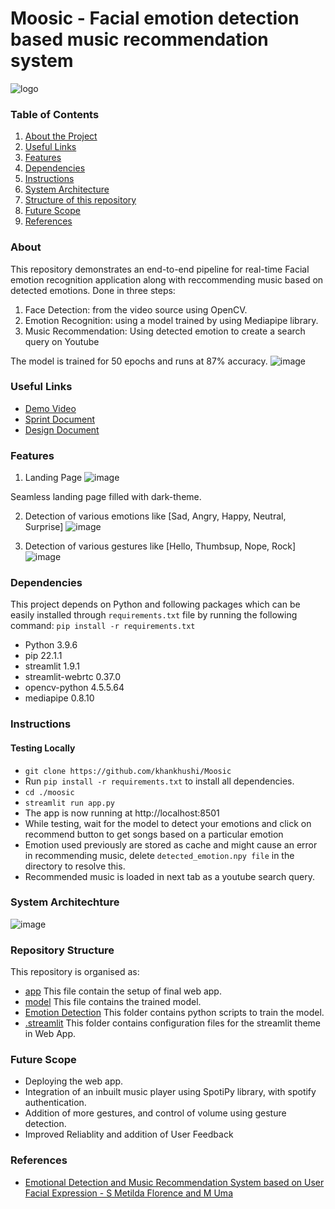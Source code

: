 # Moosic - Facial emotion detection based music recommendation system

![logo](https://user-images.githubusercontent.com/81975567/170825957-55b94708-4893-4e13-a4aa-c5fa4ca9b070.png)



### Table of Contents
1. [About the Project](#about)
2. [Useful Links](#useful-links)
3. [Features](#features)
4. [Dependencies](#dependencies)
5. [Instructions](#instructions)
6. [System Architecture](#system-architechture)
7. [Structure of this repository](#repository-structure)
8. [Future Scope](#future-scope)
9. [References](#references)


### About
This repository demonstrates an end-to-end pipeline for real-time Facial emotion recognition application along with reccommending music based on detected emotions.
Done in three steps:
1. Face Detection: from the video source using OpenCV.
2. Emotion Recognition: using a model trained by using Mediapipe library.
3. Music Recommendation: Using detected emotion to create a search query on Youtube

The model is trained for 50 epochs and runs at 87% accuracy.
![image](https://user-images.githubusercontent.com/81975567/170823927-bd313103-7b34-42fd-9635-1b913ec65667.png)

### Useful Links
- [Demo Video](https://drive.google.com/file/d/18LERP3mieY1IuGvB4rP2dNVi7-gSJYCW/view?usp=sharing)
- [Sprint Document](https://drive.google.com/file/d/16Hw_z2g4PVrzBO97enPeikW0-3zO8n5i/view?usp=sharing)
- [Design Document](https://docs.google.com/presentation/d/1XoSN0gW_lVGJQSsLhSe6WVx80PbyMRAg/edit?usp=sharing&ouid=109023606663997444374&rtpof=true&sd=true)

### Features
1. Landing Page
![image](https://user-images.githubusercontent.com/81975567/170835333-7a69618e-3f3c-46e9-90b1-b6fc72cc5553.png)


Seamless landing page filled with dark-theme.

2. Detection of various emotions like [Sad, Angry, Happy, Neutral, Surprise]
![image](https://user-images.githubusercontent.com/81975567/170837282-d7f80ebc-cb69-4b86-ba6e-5f1c3f58e7d8.png)

3. Detection of various gestures like [Hello, Thumbsup, Nope, Rock]
![image](https://user-images.githubusercontent.com/81975567/170837584-d47e2b7f-0499-4a99-b8f3-25a8e743d97d.png)





### Dependencies
This project depends on Python and following packages which can be easily installed through `requirements.txt` file by running the following command:
`pip install -r requirements.txt`
- Python 3.9.6
- pip 22.1.1
- streamlit 1.9.1
- streamlit-webrtc 0.37.0
- opencv-python 4.5.5.64
- mediapipe 0.8.10
 
### Instructions
#### Testing Locally
-	`git clone https://github.com/khankhushi/Moosic`
-	Run `pip install -r requirements.txt` to install all dependencies.
-	`cd ./moosic`
-	`streamlit run app.py`
-	The app is now running at http://localhost:8501
-	While testing, wait for the model to detect your emotions and click on recommend button to get songs based on a particular emotion
- Emotion used previously are stored as cache and might cause an error in recommending music, delete `detected_emotion.npy file` in the directory to resolve this. 
- Recommended music is loaded in next tab as a youtube search query.

### System Architechture
![image](https://user-images.githubusercontent.com/81975567/170823667-70ffb002-f1bd-4578-b9a0-4ed32baee51d.png)

### Repository Structure
 This repository is organised as:
 - [app](/app.py) This file contain the setup of final web app.
 - [model](/model.h5) This file contains the trained model.
 - [Emotion Detection](./Emotion%20Detection) This folder contains python scripts to train the model.
 - [.streamlit](./.streamlit) This folder contains configuration files for the streamlit theme in Web App.




### Future Scope
- Deploying the web app.
- Integration of an inbuilt music player using  SpotiPy library, with spotify authentication.
- Addition of more gestures, and control of volume using gesture detection.
- Improved Reliablity and addition of User Feedback 

### References
- [Emotional Detection and Music Recommendation System
based on User Facial Expression - S Metilda Florence and M Uma](https://iopscience.iop.org/article/10.1088/1757-899X/912/6/062007/pdf)


